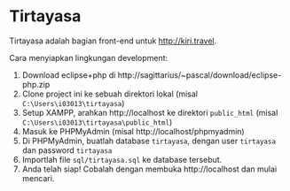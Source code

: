 Tirtayasa
=========

Tirtayasa adalah bagian front-end untuk http://kiri.travel.

Cara menyiapkan lingkungan development:

1. Download eclipse+php di http://sagittarius/~pascal/download/eclipse-php.zip
2. Clone project ini ke sebuah direktori lokal (misal `C:\Users\i03013\tirtayasa`)
3. Setup XAMPP, arahkan http://localhost ke direktori `public_html` (misal `C:\Users\i03013\tirtayasa\public_html`)
4. Masuk ke PHPMyAdmin (misal http://localhost/phpmyadmin)
5. Di PHPMyAdmin, buatlah database `tirtayasa`, dengan user `tirtayasa` dan password `tirtayasa`
6. Importlah file `sql/tirtayasa.sql` ke database tersebut.
7. Anda telah siap! Cobalah dengan membuka http://localhost dan mulai mencari.

